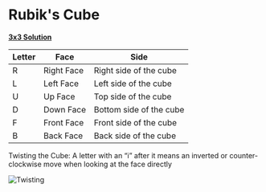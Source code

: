 # Rubik's Cube

**[3x3 Solution](https://www.youcandothecube.com/solve-it/3-x-3-solution)**

| Letter | Face       | Side                    |
| ------ | ---------- | ----------------------- |
| R      | Right Face | Right side of the cube  |
| L      | Left Face  | Left side of the cube   |
| U      | Up Face    | Top side of the cube    |
| D      | Down Face  | Bottom side of the cube |
| F      | Front Face | Front side of the cube  |
| B      | Back Face  | Back side of the cube   |

Twisting the Cube: A letter with an “i” after it means an inverted or counter-clockwise move when looking at the face directly

![Twisting](twisting.jpg)